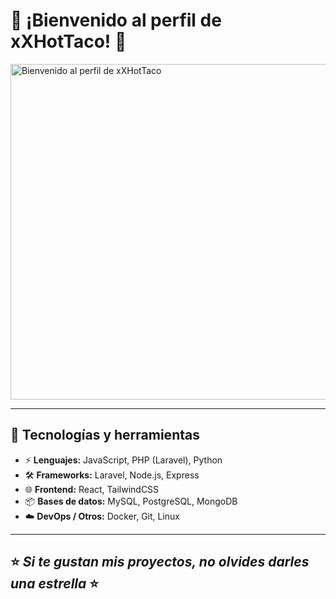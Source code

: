 # 🌮 ¡Bienvenido al perfil de xXHotTaco! 🌮  
<img width="536" height="537" alt="Bienvenido al perfil de xXHotTaco" src="https://github.com/user-attachments/assets/7cbea229-0b73-4a45-98d9-7b9ad8b085b1" />

---

## 🚀 Tecnologías y herramientas
- ⚡ **Lenguajes:** JavaScript, PHP (Laravel), Python  
- 🛠️ **Frameworks:** Laravel, Node.js, Express  
- 🌐 **Frontend:** React, TailwindCSS  
- 📦 **Bases de datos:** MySQL, PostgreSQL, MongoDB  
- ☁️ **DevOps / Otros:** Docker, Git, Linux  

---

## ⭐️ _Si te gustan mis proyectos, no olvides darles una estrella_ ⭐️  
